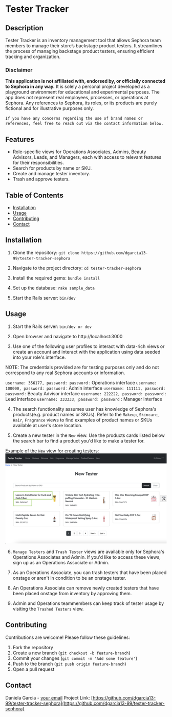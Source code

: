 # Tester Tracker

## Description
Tester Tracker is an inventory management tool that allows Sephora team members to manage their store’s backstage product testers. It streamlines the process of managing backstage product testers, ensuring efficient tracking and organization.

### Disclaimer
**This application is not affiliated with, endorsed by, or officially connected to Sephora in any way.** It is solely a personal project developed as a playground environment for educational and experimental purposes. The app does not represent real employees, processes, or operations at Sephora. Any references to Sephora, its roles, or its products are purely fictional and for illustrative purposes only. 

    If you have any concerns regarding the use of brand names or references, feel free to reach out via the contact information below. 

## Features
- Role-specific views for Operations Associates, Admins, Beauty Advisors, Leads, and Managers, each with access to relevant features for their responsibilities.
- Search for products by name or SKU.
- Create and manage tester inventory.
- Trash and approve testers.

## Table of Contents
- [Installation](#installation)
- [Usage](#usage)
- [Contributing](#contributing)
- [Contact](#contact)

## Installation

1. Clone the repository:
`git clone https://github.com/dgarcia13-99/tester-tracker-sephora`

2. Navigate to the project directory:
`cd tester-tracker-sephora`

3. Install the required gems:
`bundle install`

4. Set up the database:
`rake sample_data`

5. Start the Rails server:
`bin/dev`

## Usage

1. Start the Rails server:
`bin/dev or dev`

2. Open browser and navigate to http://localhost:3000

3. Use one of the following user profiles to interact with data-rich views or create an account and interact with the application using data seeded into your role's interface. 

  NOTE: The credentials provided are for testing purposes only and do not correspond to any real Sephora accounts or information.

`username: 356177, password: password` : Operations interface
`username: 100000, password: password` : Admin interface
`username: 111111, password: password` : Beauty Advisor interface
`username: 222222, password: password` : Lead interface
`username: 333333, password: password` : Manager interface

4. The search functionality assumes user has knowledge of Sephora's products(e.g. product names or SKUs). Refer to the `Makeup`, `Skincare`, `Hair`, `Fragrance` views to find examples of product names or SKUs available at user's store location. 

5. Create a new tester in the `New` view. Use the products cards listed below the search bar to find a product you'd like to make a tester for.

Example of the `New` view for creating testers:
![alt text](tester-tracker-new-view-1.png)

6. `Manage Testers` and `Trash Tester` views are available only for Sephora's Operations Associates and Admin. If you'd like to access these views, sign up as an Operations Associate or Admin. 

7. As an Operations Associate, you can trash testers that have been placed onstage or aren't in condition to be an onstage tester.

8. An Operations Associate can remove newly created testers that have been placed onstage from inventory by approving them.

9. Admin and Operations teammembers can keep track of tester usage by visiting the `Trashed Testers` view.

## Contributing

Contributions are welcome! Please follow these guidelines:

1. Fork the repository
2. Create a new branch (`git checkout -b feature-branch`)
3. Commit your changes (`git commit -m 'Add some feature'`)
4. Push to the branch (`git push origin feature-branch`)
5. Open a pull request

## Contact

Daniela Garcia - [your email](mailto:danielagarcia13.99@gmail.com)
Project Link: [https://github.com/dgarcia13-99/tester-tracker-sephora](https://github.com/dgarcia13-99/tester-tracker-sephora)
